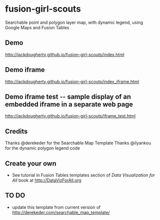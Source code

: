 fusion-girl-scouts
===============================

Searchable point and polygon layer map, with dynamic legend, using Google Maps and Fusion Tables

## Demo
http://jackdougherty.github.io/fusion-girl-scouts/index.html

## Demo iframe
http://jackdougherty.github.io/fusion-girl-scouts/index_iframe.html

## Demo iframe test -- sample display of an embedded iframe in a separate web page
http://jackdougherty.github.io/fusion-girl-scouts/iframe_test.html

## Credits
Thanks @derekeder for the Searchable Map Template
Thanks @ilyankou for the dynamic polygon legend code

## Create your own
- See tutorial in Fusion Tables templates section of *Data Visualization for All* book at http://DataVizForAll.org

## TO DO
- update this template from current version of http://derekeder.com/searchable_map_template/
